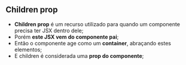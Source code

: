 ## Children prop

- **Children prop** é um recurso utilizado para quando um componente precisa ter JSX dentro dele;
- Porém **este JSX vem do componente pai**;
- Então o componente age como um **container**, abraçando estes elementos;
- E children é considerada uma **prop do componente**;